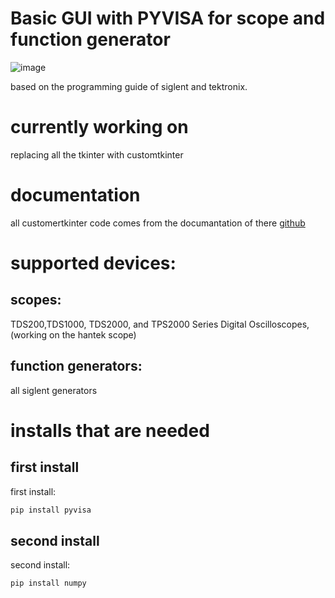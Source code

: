 # Basic GUI with PYVISA for scope and function generator
![image](https://github.com/basktanios/PYVISA_SIGLENT/assets/108866346/2dd622d3-6b3e-40d5-a120-28c93d43e24a)

based on the programming guide of siglent and tektronix.
# currently working on 
replacing all the tkinter with customtkinter
# documentation
all customertkinter code comes from the documantation of there [github](https://github.com/TomSchimansky/CustomTkinter)

# supported devices:
## scopes:
TDS200,TDS1000, TDS2000, and TPS2000 Series Digital Oscilloscopes, (working on the hantek scope)
## function generators: 
all siglent generators

# installs that are needed 
## first install
first install:
```bash
pip install pyvisa
```
## second install
second install:
```bash
pip install numpy 
```

